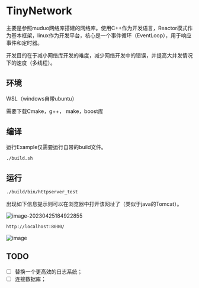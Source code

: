# TinyNetwork

主要是参照muduo网络库搭建的网络库。使用C++作为开发语言，Reactor模式作为基本框架，linux作为开发平台，核心是一个事件循环（EventLoop），用于响应事件和定时器。

开发目的在于减小网络库开发的难度，减少网络开发中的错误，并提高大并发情况下的速度（多线程）。



## 环境

WSL（windows自带ubuntu）

需要下载Cmake，g++， make，boost库



## 编译

运行Example仅需要运行自带的build文件。

```bash
./build.sh
```



## 运行

```bash
./build/bin/httpserver_test
```

出现如下信息提示则可以在浏览器中打开该网址了（类似于java的Tomcat）。

![image-20230425184922855](https://gitee.com/moni_world/pic_bed/raw/master/img/image-20230425184922855.png)


```bash
http://localhost:8000/
```

![image](https://github.com/monifeng/tinyNetwork/assets/70735887/d5f98a68-ea7b-4a52-afff-96e714eb0232)



## TODO

- [ ] 替换一个更高效的日志系统；
- [ ] 连接数据库；
